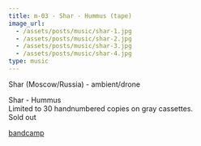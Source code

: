 ```yaml
---
title: m-03 - Shar - Hummus (tape)
image_url:
  - /assets/posts/music/shar-1.jpg
  - /assets/posts/music/shar-2.jpg
  - /assets/posts/music/shar-3.jpg
  - /assets/posts/music/shar-4.jpg
type: music
---
```

<p>Shar (Moscow/Russia) - ambient/drone</p>
<p>Shar - Hummus<br>
Limited to 30 handnumbered copies on gray cassettes.<br> 
Sold out
</p>
<p><a href="https://aniralfs.bandcamp.com/merch/hummus-limited-edition-cassette">bandcamp</a>
</p>

